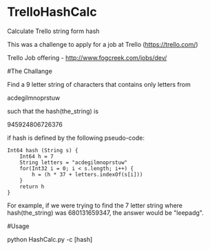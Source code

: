 # TrelloHashCalc
Calculate Trello string form hash

This was a challenge to apply for a job at Trello (https://trello.com/)

Trello Job offering - http://www.fogcreek.com/jobs/dev/

#The Challange

Find a 9 letter string of characters that contains only letters from

acdegilmnoprstuw

such that the hash(the_string) is

945924806726376

if hash is defined by the following pseudo-code:


    Int64 hash (String s) {
        Int64 h = 7
        String letters = "acdegilmnoprstuw"
        for(Int32 i = 0; i < s.length; i++) {
            h = (h * 37 + letters.indexOf(s[i]))
        }
        return h
    }
    
For example, if we were trying to find the 7 letter string where hash(the_string) was 680131659347, the answer would be "leepadg".

#Usage

python HashCalc.py -c [hash]
